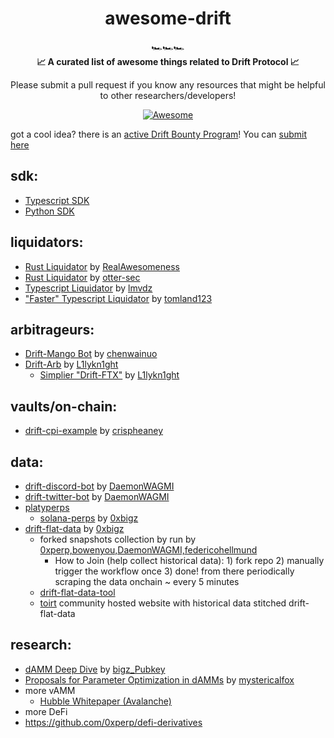 <h1 align="center">awesome-drift</h1>

<div align="center">
  🏎️🏎️🏎️
</div>

<div align="center">
  <strong>📈 A curated list of awesome things related to Drift Protocol 📈
</strong>
  
  Please submit a pull request if you know any resources that might be helpful to other researchers/developers!
</div>

<div align="center">
  
  [![Awesome](https://awesome.re/badge.svg)](https://awesome.re)
</div> 


got a cool idea? there is an [active Drift Bounty Program](https://driftprotocol.medium.com/drift-protocol-x-the-solana-foundation-bounty-program-700d358eda3d)! You can [submit here](https://airtable.com/shrr9P6h2tyTZZACy)

sdk:
---
- [Typescript SDK](https://github.com/drift-labs/protocol-v1/tree/master/sdk)
- [Python SDK](https://github.com/drift-labs/driftpy)


liquidators:
---
- [Rust Liquidator](https://github.com/RealAwesomeness/drift-liquidator) by [RealAwesomeness](https://github.com/RealAwesomeness)
- [Rust Liquidator](https://github.com/otter-sec/drift-liquidator) by [otter-sec](https://github.com/otter-sec)
- [Typescript Liquidator](https://github.com/lmvdz/drift-liquidation-bot) by [lmvdz](https://github.com/lmvdz)
- ["Faster" Typescript Liquidator](https://github.com/tomland123/faster-drift-liquidator) by [tomland123](https://github.com/tomland123)

arbitrageurs:
---
- [Drift-Mango Bot](https://github.com/chenwainuo/drifting-mango) by [chenwainuo](https://github.com/chenwainuo)
- [Drift-Arb](https://github.com/L1lykn1ght/Drift-Arb) by [L1lykn1ght](https://github.com/L1lykn1ght)
  - [Simplier "Drift-FTX"](https://github.com/L1lykn1ght/Drift-FTX) by [L1lykn1ght](https://github.com/L1lykn1ght)
 
vaults/on-chain:
---
- [drift-cpi-example](https://github.com/drift-labs/cpi-example) by [crispheaney](https://github.com/crispheaney)

data:
---
- [drift-discord-bot](https://github.com/DaemonWAGMI/drift-discord-bot) by [DaemonWAGMI](https://github.com/DaemonWAGMI)
- [drift-twitter-bot](https://github.com/DaemonWAGMI/drift-twitter-bot) by [DaemonWAGMI](https://github.com/DaemonWAGMI)
- [platyperps](http://www.platyperps.com/)
  - [solana-perps](https://github.com/0xbigz/solana-perps) by [0xbigz](https://github.com/0xbigz)
- [drift-flat-data](https://github.com/0xbigz/drift-flat-data) by [0xbigz](https://github.com/0xbigz)
  - forked snapshots collection by run by [0xperp,bowenyou,DaemonWAGMI,federicohellmund](https://github.com/0xbigz/drift-flat-data/network/members)
    - How to Join (help collect historical data): 1) fork repo 2) manually trigger the workflow once 3) done! from there periodically scraping the data onchain ~ every 5 minutes
  - [drift-flat-data-tool](https://github.com/0xbigz/drift-flat-data-tool)
  - [toirt](https://toirt.com/) community hosted website with historical data stitched drift-flat-data


research:
---
- [dAMM Deep Dive](https://foregoing-script-fd0.notion.site/Drift-s-dAMM-ff154003aedb4efa83d6e7f4440cd4ab) by [bigz_Pubkey](https://github.com/0xbigz)
- [Proposals for Parameter Optimization in dAMMs](https://github.com/mystericalfox/working-docs/blob/main/Proposals_for_Parameter_Optimization_in_dAMMs.pdf) by [mystericalfox](https://github.com/mystericalfox)
- more vAMM
  - [Hubble Whitepaper (Avalanche)](https://docs.google.com/document/d/1v8V56_M30dyEbnCaUkEH18_S7YeApkNZin1NM8suPsQ/)
- more DeFi 
 - https://github.com/0xperp/defi-derivatives

